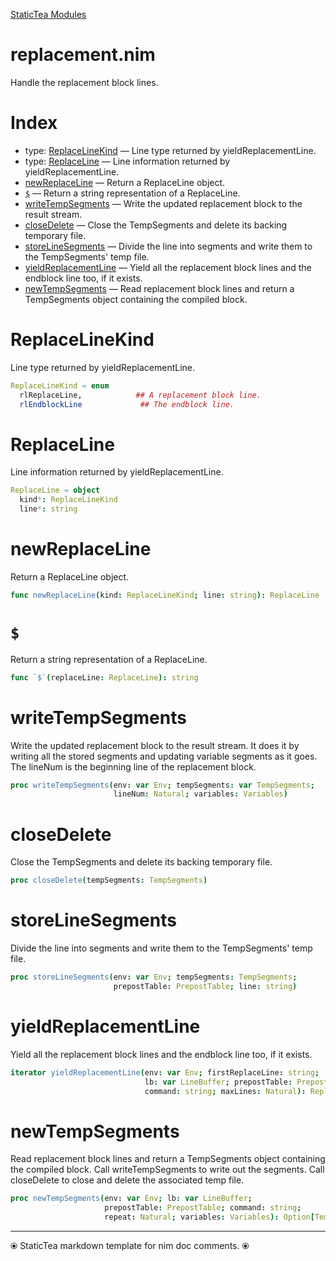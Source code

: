 [StaticTea Modules](./)

# replacement.nim

Handle the replacement block lines.

# Index

* type: [ReplaceLineKind](#user-content-a0) &mdash; Line type returned by yieldReplacementLine.
* type: [ReplaceLine](#user-content-a1) &mdash; Line information returned by yieldReplacementLine.
* [newReplaceLine](#user-content-a2) &mdash; Return a ReplaceLine object.
* [`$`](#user-content-a3) &mdash; Return a string representation of a ReplaceLine.
* [writeTempSegments](#user-content-a4) &mdash; Write the updated replacement block to the result stream.
* [closeDelete](#user-content-a5) &mdash; Close the TempSegments and delete its backing temporary file.
* [storeLineSegments](#user-content-a6) &mdash; Divide the line into segments and write them to the TempSegments' temp file.
* [yieldReplacementLine](#user-content-a7) &mdash; Yield all the replacement block lines and the endblock line too, if it exists.
* [newTempSegments](#user-content-a8) &mdash; Read replacement block lines and return a TempSegments object containing the compiled block.

# <a id="a0"></a>ReplaceLineKind

Line type returned by yieldReplacementLine.

```nim
ReplaceLineKind = enum
  rlReplaceLine,            ## A replacement block line.
  rlEndblockLine             ## The endblock line.
```


# <a id="a1"></a>ReplaceLine

Line information returned by yieldReplacementLine.

```nim
ReplaceLine = object
  kind*: ReplaceLineKind
  line*: string

```


# <a id="a2"></a>newReplaceLine

Return a ReplaceLine object.

```nim
func newReplaceLine(kind: ReplaceLineKind; line: string): ReplaceLine
```


# <a id="a3"></a>`$`

Return a string representation of a ReplaceLine.

```nim
func `$`(replaceLine: ReplaceLine): string
```


# <a id="a4"></a>writeTempSegments

Write the updated replacement block to the result stream.  It does it by writing all the stored segments and updating variable segments as it goes. The lineNum is the beginning line of the replacement block.

```nim
proc writeTempSegments(env: var Env; tempSegments: var TempSegments;
                       lineNum: Natural; variables: Variables)
```


# <a id="a5"></a>closeDelete

Close the TempSegments and delete its backing temporary file.

```nim
proc closeDelete(tempSegments: TempSegments)
```


# <a id="a6"></a>storeLineSegments

Divide the line into segments and write them to the TempSegments' temp file.

```nim
proc storeLineSegments(env: var Env; tempSegments: TempSegments;
                       prepostTable: PrepostTable; line: string)
```


# <a id="a7"></a>yieldReplacementLine

Yield all the replacement block lines and the endblock line too, if it exists.

```nim
iterator yieldReplacementLine(env: var Env; firstReplaceLine: string;
                              lb: var LineBuffer; prepostTable: PrepostTable;
                              command: string; maxLines: Natural): ReplaceLine
```


# <a id="a8"></a>newTempSegments

Read replacement block lines and return a TempSegments object containing the compiled block. Call writeTempSegments to write out the segments. Call closeDelete to close and delete the associated temp file.

```nim
proc newTempSegments(env: var Env; lb: var LineBuffer;
                     prepostTable: PrepostTable; command: string;
                     repeat: Natural; variables: Variables): Option[TempSegments]
```



---
⦿ StaticTea markdown template for nim doc comments. ⦿
